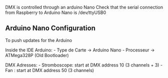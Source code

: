 

DMX is controlled through an arduino Nano 
Check that the serial connection from Raspberry to Arduino Nano is /dev/ttyUSB0

## Arduino Nano Configuration 

To push updates for the Arduino 

Inside the IDE Arduino:
	- Type de Carte -> Arduino Nano
	- Processeur -> ATMega328P (Old Bootloader)

DMX Adresses:
	- Stromboscope: start at DMX address 10 (3 channels + 3)
	- Fan : start at DMX address 50 (3 channels)
